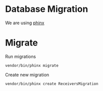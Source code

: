 Database Migration
==================

We are using [phinx](http://phinx.org)

Migrate
=======

Run migrations

    vendor/bin/phinx migrate

Create new migration

    vendor/bin/phinx create ReceiversMigration